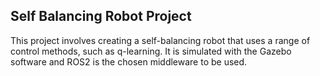 ## Self Balancing Robot Project
This project involves creating a self-balancing robot that uses a range of control methods, such as q-learning. It is simulated with the Gazebo software and ROS2 is the chosen middleware to be used. 
